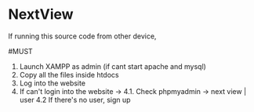 # NextView

If running this source code from other device, 

#MUST
1. Launch XAMPP as admin (if cant start apache and mysql)
2. Copy all the files inside htdocs
3. Log into the website
4. If can't login into the website ->
4.1. Check phpmyadmin -> next view | user
4.2 If there's no user, sign up
